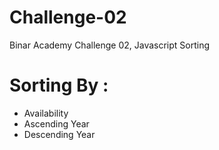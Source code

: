 # Challenge-02
Binar Academy Challenge 02, Javascript Sorting

# Sorting By : 
- Availability
- Ascending Year
- Descending Year
